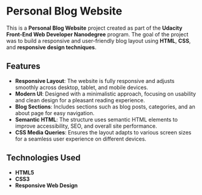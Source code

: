 # Personal Blog Website

This is a **Personal Blog Website** project created as part of the **Udacity Front-End Web Developer Nanodegree** program. The goal of the project was to build a responsive and user-friendly blog layout using **HTML**, **CSS**, and **responsive design techniques**.

## Features
- **Responsive Layout**: The website is fully responsive and adjusts smoothly across desktop, tablet, and mobile devices.
- **Modern UI**: Designed with a minimalistic approach, focusing on usability and clean design for a pleasant reading experience.
- **Blog Sections**: Includes sections such as blog posts, categories, and an about page for easy navigation.
- **Semantic HTML**: The structure uses semantic HTML elements to improve accessibility, SEO, and overall site performance.
- **CSS Media Queries**: Ensures the layout adapts to various screen sizes for a seamless user experience on different devices.

## Technologies Used
- **HTML5**
- **CSS3**
- **Responsive Web Design**
